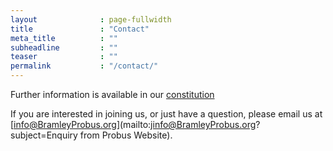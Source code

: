 ```yaml
---
layout              : page-fullwidth
title               : "Contact"
meta_title          : ""
subheadline         : ""
teaser              : ""
permalink           : "/contact/"
---
```


Further information is available in our [constitution](/constitution)

If you are interested in joining us, or just have a question, please email us at [info@BramleyProbus.org](mailto:jinfo@BramleyProbus.org?subject=Enquiry from Probus Website).
<br><br>

